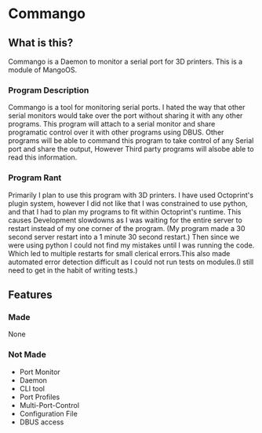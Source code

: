 # Commango

## What is this?
Commango is a Daemon to monitor a serial port for 3D printers. This is a module of MangoOS.

### Program Description
Commango is a tool for monitoring serial ports. I hated the way that other serial monitors would take over the port without sharing it with any other programs. This program will attach to a serial monitor and share programatic control over it with other programs using DBUS. Other programs will be able to command this program to take control of any Serial port and share the output, However Third party programs will alsobe able to read this information. 

### Program Rant
Primarily I plan to use this program with 3D printers. I have used Octoprint's plugin system, however I did not like that I was constrained to use python, and that I had to plan my programs to fit within Octoprint's runtime. This causes Development slowdowns as I was waiting for the entire server to restart instead of my one corner of the program. (My program made a 30 second server restart into a 1 minute 30 second restart.) Then since we were using python I could not find my mistakes until I was running the code. Which led to multiple restarts for small clerical errors.This also made automated error detection difficult as I could not run tests on modules.(I still need to get in the habit of writing tests.) 

## Features

### Made
None

### Not Made
- Port Monitor
- Daemon
- CLI tool
- Port Profiles
- Multi-Port-Control
- Configuration File
- DBUS access
